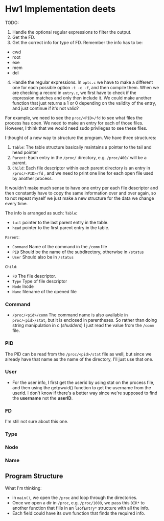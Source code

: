 # Hw1 Implementation deets

TODO:
1. Handle the optional regular expressions to filter the output.
2. Get the FD.
3. Get the correct info for type of FD. Remember the info has to be:
- cwd
- root
- exe
- mem
- del 
4. Handle the regular expressions. In `opts.c` we have to make a different
one for each possible option `-t -c -f`, and then compile them. When we are 
checking a record in `entry.c`, we first have to check if the expression matches
and only then include it.
We could make another function that just returns a 1 or 0 depending on the validity of the 
entry, and just continue if it's not valid?

For example, we need to see the `proc/<PID>/fd` to see what files the process
has open. We need to make an entry for each of those files.
However, I think that we would need sudo privileges to see these files.

I thought of a new way to structure the program.
We have three structures:
1. `Table`: The table structure basically maintains a pointer to the tail and
head pointer 
2. `Parent`: Each entry in the `/proc/` directory, e.g. `/proc/400/` will be a parent.
3. `Child`: Each file descriptor within each parent directory is an entry in `/proc/<PID>/fd` , 
and we need to print one line for each open file used by another process.

It wouldn't make much sense to have one entry per each file descriptor and then constantly have to copy
the same information over and over again, so to not repeat myself we just make a new structure for the
data we change every time.

The info is arranged as such:
`Table`:
- `tail` pointer to the last parent entry in the table.
- `head` pointer to the first parent entry in the table.

`Parent`:
- `Command` Name of the command in the `/comm` file
- `PID` Should be the name of the subdirectory, otherwise in `/status`
- `User` Should also be in `/status`

`Child`:
- `FD` The file descriptor. 
- `Type` Type of file descriptor
- `Node` Inode
- `Name` filename of the opened file

### Command
- `/proc/<pid>/comm`
The command name is also available in `proc/<pid>/stat`, but it is enclosed in parentheses. So rather than doing string manipulation in c (*shudders*) 
I just read the value from the `/comm` file.

### PID
The PID can be read from the `/proc/<pid>/stat` file as well, but since we already have that name as the name of the directory, I'll just use that one.

### User
- For the user info, I first get the userid by using stat on the process file, and then using 
the getpwuid() function to get the username from the userid. I don't know if there's a better way
since we're supposed to find the **username** not the **userID**.

### FD
I'm still not sure about this one.

### Type

### Node

### Name


## Program Structure
What I'm thinking: 
- in `main()`, we open the `/proc`  and loop through the directories.
- Once we open a dir in `/proc`, e.g. `/proc/1000`, we pass this `DIR*` to another
function that fills in an `lsofEntry*` structure with all the info.
- Each field could have its own function that finds the required info.
